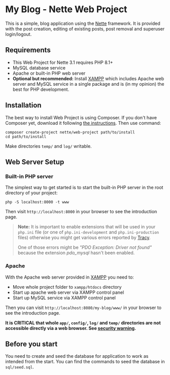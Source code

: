 My Blog - Nette Web Project
=================

This is a simple, blog application using the [Nette](https://nette.org) framework. It is provided with the post
creation, editing of existing posts, post removal and superuser login/logout.


Requirements
------------

- This Web Project for Nette 3.1 requires PHP 8.1+
- MySQL database service
- Apache or built-in PHP web server
- **Optional but recommended:** Install [XAMPP](https://www.apachefriends.org/) which includes
  Apache web server and MySQL service in a single package and is (in my opinion) the best for PHP development.


Installation
------------

The best way to install Web Project is using Composer. If you don't have Composer yet,
download it following [the instructions](https://doc.nette.org/composer). Then use command:

	composer create-project nette/web-project path/to/install
	cd path/to/install

Make directories `temp/` and `log/` writable.


Web Server Setup
----------------

### Built-in PHP server

The simplest way to get started is to start the built-in PHP server in the root directory of your project:

    php -S localhost:8000 -t www

Then visit `http://localhost:8000` in your browser to see the introduction page.

> **Note:** It is important to enable extensions that will be used in your `php.ini` file (or one
> of `php.ini-development` and `php.ini-production` files) otherwise you might get various errors reported
> by [Tracy](https://tracy.nette.org/en/).
>
> One of those errors might be *"PDO Exception: Driver not found"* because the
> extension *pdo_mysql* hasn't been enabled.

### Apache

With the Apache web server provided in [XAMPP](https://www.apachefriends.org/) you need to:

- Move whole project folder to `xampp/htdocs` directory
- Start up apache web server via XAMPP control panel
- Start up MySQL service via XAMPP control panel

Then you can visit `http://localhost:8080/my-blog/www/` in your browser to see the introduction page.

**It is CRITICAL that whole `app/`, `config/`, `log/` and `temp/` directories are not accessible directly
via a web browser. See [security warning](https://nette.org/security-warning).**


Before you start
----------------

You need to create and seed the database for application to work as intended from the start.
You can find the commands to seed the database in `sql/seed.sql`.
